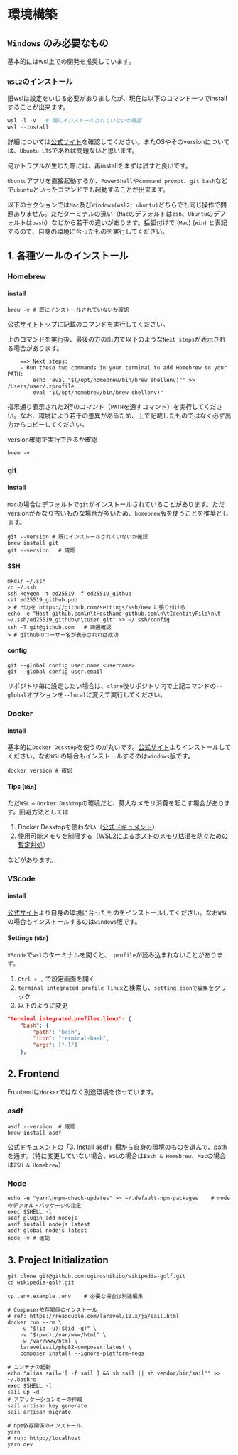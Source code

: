 # 環境構築

## `Windows` のみ必要なもの

基本的にはwsl上での開発を推奨しています。

### `WSL2`のインストール
旧wslは設定をいじる必要がありましたが、現在は以下のコマンド一つでinstallすることが出来ます。

```powershell
wsl -l -v   # 既にインストールされていないか確認
wsl --install
```

詳細については[公式サイト](https://learn.microsoft.com/ja-jp/windows/wsl/install)を確認してください。またOSやそのversionについては、`Ubuntu LTS`であれば問題ないと思います。

何かトラブルが生じた際には、再installをまずは試すと良いです。

`Ubuntu`アプリを直接起動するか、`PowerShell`や`command prompt`、`git bash`などで`ubuntu`といったコマンドでも起動することが出来ます。

以下のセクションでは`Mac`及び`Windows(wsl2: ubuntu)`どちらでも同じ操作で問題ありません。ただターミナルの違い（`Mac`のデフォルトは`zsh`、`Ubuntu`のデフォルトは`bash`）などから若干の違いがあります。括弧付けで (`Mac`)  (`Win`) と表記するので、自身の環境に合ったものを実行してください。

## 1. 各種ツールのインストール

### Homebrew

#### install

```shell
brew -v # 既にインストールされていないか確認
```

[公式サイト](https://brew.sh/)トップに記載のコマンドを実行してください。

上のコマンドを実行後、最後の方の出力で以下のような`Next steps`が表示される場合があります。

```shell
    ==> Next steps:
    - Run these two commands in your terminal to add Homebrew to your PATH:
        echo 'eval "$(/opt/homebrew/bin/brew shellenv)"' >> /Users/user/.zprofile
        eval "$(/opt/homebrew/bin/brew shellenv)"
```

指示通り表示された2行のコマンド（`PATH`を通すコマンド）を実行してください。なお、環境により若干の差異があるため、上で記載したものではなく必ず出力からコピーしてください。

version確認で実行できるか確認
```shell
brew -v
```

### git

#### install

`Mac`の場合はデフォルトで`git`がインストールされていることがあります。ただversionがかなり古いものな場合が多いため、`homebrew`版を使うことを推奨とします。

```shell
git --version # 既にインストールされていないか確認
brew install git
git --version   # 確認
```

#### SSH

```shell
mkdir ~/.ssh
cd ~/.ssh
ssh-keygen -t ed25519 -f ed25519_github
cat ed25519_github.pub
> # 出力を https://github.com/settings/ssh/new に張り付ける
echo -e "Host github.com\n\tHostName github.com\n\tIdentityFile\n\t ~/.ssh/ed25519_github\n\tUser git" >> ~/.ssh/config
ssh -T git@github.com   # 疎通確認
> # githubのユーザー名が表示されれば成功
```

#### config

```shell
git --global config user.name <username>
git --global config user.email
```

リポジトリ毎に設定したい場合は、`clone`後リポジトリ内で上記コマンドの`--global`オプションを`--local`に変えて実行してください。

### Docker

#### install

基本的に`Docker Desktop`を使うのが丸いです。[公式サイト](https://www.docker.com/products/docker-desktop/)よりインストールしてください。なお`WSL`の場合もインストールするのは`windows`版です。

```shell
docker version # 確認
```


#### Tips (`Win`)

ただ`WSL` + `Docker Desktop`の環境だと、莫大なメモリ消費を起こす場合があります。回避方法としては
1. Docker Desktopを使わない（[公式ドキュメント](https://docs.docker.com/engine/install/ubuntu/)）
2. 使用可能メモリを制限する（[WSL2によるホストのメモリ枯渇を防ぐための暫定対処](https://qiita.com/yoichiwo7/items/e3e13b6fe2f32c4c6120)）

などがあります。


### VScode

#### install

[公式サイト](https://code.visualstudio.com/download)より自身の環境に合ったものをインストールしてください。なお`WSL`の場合もインストールするのは`windows`版です。

#### Settings (`Win`)

`VScode`で`wsl`のターミナルを開くと、`.profile`が読み込まれないことがあります。

1. `Ctrl + ,` で設定画面を開く
2. `terminal integrated profile linux`と検索し、`setting.jsonで編集`をクリック
3. 以下のように変更
```settings.json
"terminal.integrated.profiles.linux": {
    "bash": {
        "path": "bash",
        "icon": "terminal-bash",
        "args": ["-l"]
    },
```


## 2. Frontend

Frontendは`docker`ではなく別途環境を作っています。

### asdf


```shell
asdf --version  # 確認
brew install asdf
```

[公式ドキュメント](https://asdf-vm.com/guide/getting-started.html#_3-install-asdf)の「3. Install asdf」欄から自身の環境のものを選んで、pathを通す。（特に変更していない場合、`WSL`の場合は`Bash & Homebrew`、`Mac`の場合は`ZSH & Homebrew`）


### Node

```shell
echo -e "yarn\nnpm-check-updates" >> ~/.default-npm-packages    # nodeのデフォルトパッケージの指定
exec $SHELL -l
asdf plugin add nodejs
asdf install nodejs latest
asdf global nodejs latest
node -v # 確認
```



## 3. Project Initialization


```shell
git clone git@github.com:oginoshikibu/wikipedia-golf.git
cd wikipedia-golf.git

cp .env.example .env    # 必要な場合は別途編集

# Composer依存関係のインストール
# ref: https://readouble.com/laravel/10.x/ja/sail.html
docker run --rm \
    -u "$(id -u):$(id -g)" \
    -v "$(pwd):/var/www/html" \
    -w /var/www/html \
    laravelsail/php82-composer:latest \
    composer install --ignore-platform-reqs

# コンテナの起動
echo "alias sail='[ -f sail ] && sh sail || sh vendor/bin/sail'" >> ~/.bashrc
exec $SHELL -l
sail up -d
# アプリケーションキーの作成
sail artisan key:generate
sail artisan migrate

# npm依存関係のインストール
yarn
# run: http://localhost
yarn dev

```
